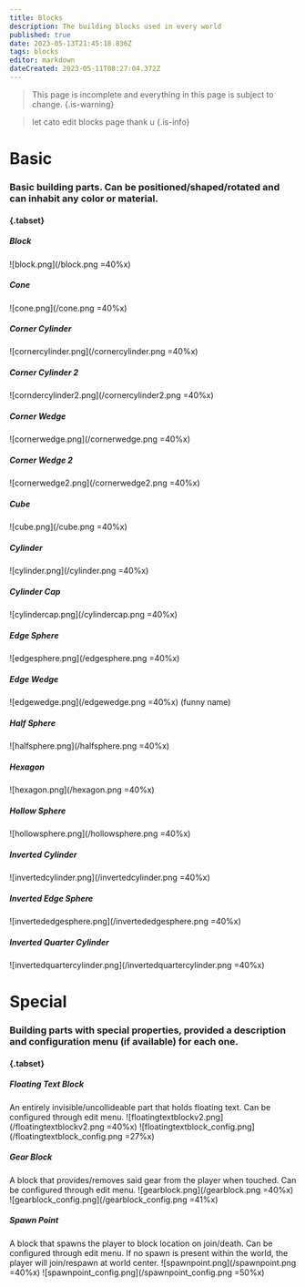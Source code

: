 ```yaml
---
title: Blocks
description: The building blocks used in every world
published: true
date: 2023-05-13T21:45:18.836Z
tags: blocks
editor: markdown
dateCreated: 2023-05-11T08:27:04.372Z
---
```


> This page is incomplete and everything in this page is subject to change.
{.is-warning}

> let cato edit blocks page thank u
{.is-info}

# Basic
### Basic building parts. Can be positioned/shaped/rotated and can inhabit any color or material.
#### {.tabset}

##### Block
![block.png](/block.png =40%x)

##### Cone
![cone.png](/cone.png =40%x)

##### Corner Cylinder
![cornercylinder.png](/cornercylinder.png =40%x)

##### Corner Cylinder 2
![corndercylinder2.png](/cornercylinder2.png =40%x)

##### Corner Wedge 
![cornerwedge.png](/cornerwedge.png =40%x)

##### Corner Wedge 2
![cornerwedge2.png](/cornerwedge2.png =40%x)

##### Cube
![cube.png](/cube.png =40%x)

##### Cylinder
![cylinder.png](/cylinder.png =40%x)

##### Cylinder Cap
![cylindercap.png](/cylindercap.png =40%x)

##### Edge Sphere
![edgesphere.png](/edgesphere.png =40%x)

##### Edge Wedge
![edgewedge.png](/edgewedge.png =40%x)
(funny name)

##### Half Sphere
![halfsphere.png](/halfsphere.png =40%x)

##### Hexagon
![hexagon.png](/hexagon.png =40%x)

##### Hollow Sphere
![hollowsphere.png](/hollowsphere.png =40%x)

##### Inverted Cylinder
![invertedcylinder.png](/invertedcylinder.png =40%x)

##### Inverted Edge Sphere
![invertededgesphere.png](/invertededgesphere.png =40%x)

##### Inverted Quarter Cylinder
![invertedquartercylinder.png](/invertedquartercylinder.png =40%x)


# Special
### Building parts with special properties, provided a description and configuration menu (if available) for each one.
#### {.tabset}

##### Floating Text Block
An entirely invisible/uncollideable part that holds floating text. Can be configured through edit menu.
![floatingtextblockv2.png](/floatingtextblockv2.png =40%x) ![floatingtextblock_config.png](/floatingtextblock_config.png =27%x)

##### Gear Block
A block that provides/removes said gear from the player when touched. Can be configured through edit menu.
![gearblock.png](/gearblock.png =40%x) ![gearblock_config.png](/gearblock_config.png =41%x)

##### Spawn Point
A block that spawns the player to block location on join/death. Can be configured through edit menu. If no spawn is present within the world, the player will join/respawn at world center.
![spawnpoint.png](/spawnpoint.png =40%x) ![spawnpoint_config.png](/spawnpoint_config.png =50%x)